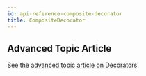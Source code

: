 ```yaml
---
id: api-reference-composite-decorator
title: CompositeDecorator
---
```


## Advanced Topic Article

See the [advanced topic article on Decorators](/docs/advanced-topics-decorators.html#compositedecorator).
